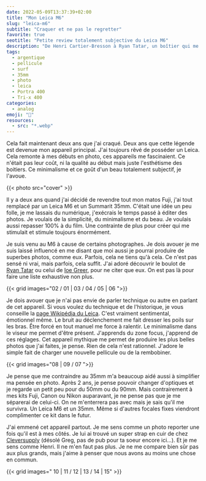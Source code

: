 ```yaml
---
date: 2022-05-09T13:37:39+02:00
title: "Mon Leica M6"
slug: "leica-m6"
subtitle: "Craquer et ne pas le regretter"
favorite: true
seotitle: "Petite review totalement subjective du Leica M6"
description: "De Henri Cartier-Bresson à Ryan Tatar, un boîtier qui me fait rêver, une marque que l'on ne présente plus" 
tags:
  - argentique
  - pellicule
  - surf
  - 35mm
  - photo
  - leica
  - Portra 400
  - Tri-x 400
categories:
  - analog
emoji: "📸"
resources:
  - src: "*.webp"
---
```


Cela fait maintenant deux ans que j'ai craqué. Deux ans que cette légende est devenue mon appareil principal. J'ai toujours rêvé de posséder un Leica. Cela remonte à mes débuts en photo, ces appareils me fascinaient. Ce n'était pas leur coût, ni la qualité au début mais juste l'esthétisme des boitiers. Ce minimalisme et ce goût d'un beau totalement subjectif, je l'avoue.

{{< photo src="cover" >}}

Il y a deux ans quand j'ai décidé de revendre tout mon matos Fuji, j'ai tout remplacé par un Leica M6 et un Summarit 35mm. C'était une idée un peu folle, je me lassais du numérique, j'exécrais le temps passé à éditer des photos. Je voulais de la simplicité, du minimalisme et du beau. Je voulais aussi repasser 100% à du film. Une contrainte de plus pour créer qui me stimulait et stimule toujours énormément. 

Je suis venu au M6 à cause de certains photographes. Je dois avouer je me suis laissé influencé en me disant que moi aussi je pourrai produire de superbes photos, comme eux. Parfois, cela ne tiens qu'à cela. Ce n'est pas sensé ni vrai, mais parfois, cela suffit. J'ai adoré découvrir le boulot de [Ryan Tatar](https://www.ryantatar.com/feral) ou celui de [Ioe Greer](https://www.instagram.com/ioegreer), pour ne citer que eux. On est pas là pour faire une liste exhaustive non plus. 

{{< grid images="02 / 01 | 03 / 04 / 05 | 06 ">}}

Je dois avouer que je n'ai pas envie de parler technique ou autre en parlant de cet appareil. Si vous voulez du technique et de l'historique, je vous conseille la [page Wikipédia du Leica](https://fr.wikipedia.org/wiki/Leica_M6). C'est vraiment sentimental, émotionnel même. Le bruit au déclenchement me fait dresser les poils sur les bras. Être forcé en tout manuel me force à ralentir. Le minimalisme dans le viseur me permet d'être présent. J'apprends du zone focus, j'apprend de ces réglages. Cet appareil mythique me permet de produire les plus belles photos que j'ai faites, je pense. Rien de cela n'est rationnel. J'adore le simple fait de charger une nouvelle pellicule ou de la rembobiner. 

{{< grid images="08 | 09 / 07 ">}}

Je pense que me contraindre au 35mm m'a beaucoup aidé aussi à simplifier ma pensée en photo. Après 2 ans, je pense pouvoir changer d'optiques et je regarde un petit peu pour du 50mm ou du 90mm. Mais contrairement à mes kits Fuji, Canon ou Nikon auparavant, je ne pense pas que je me séparerai de celui-ci. On ne m'enterrera pas avec mais je sais qu'il me survivra. Un Leica M6 et un 35mm. Même si d'autres focales fixes viendront complimenter ce kit dans le futur. 

J'ai emmené cet appareil partout. Je me sens comme un photo reporter une fois qu'il est à mes côtés. Je lui ai trouvé un super strap en cuir de chez [Cleversupply](https://cleversupply.co/products/minimal-anchor-camera-strap-peak) (désolé Greg, pas de pub pour ta soeur encore ici...). Et je me sens comme Henri. Il ne m'en faut pas plus. Je ne me compare bien sûr pas aux plus grands, mais j'aime à penser que nous avons au moins une chose en commun.

{{< grid images=" 10 | 11 / 12 | 13 / 14 | 15" >}}
